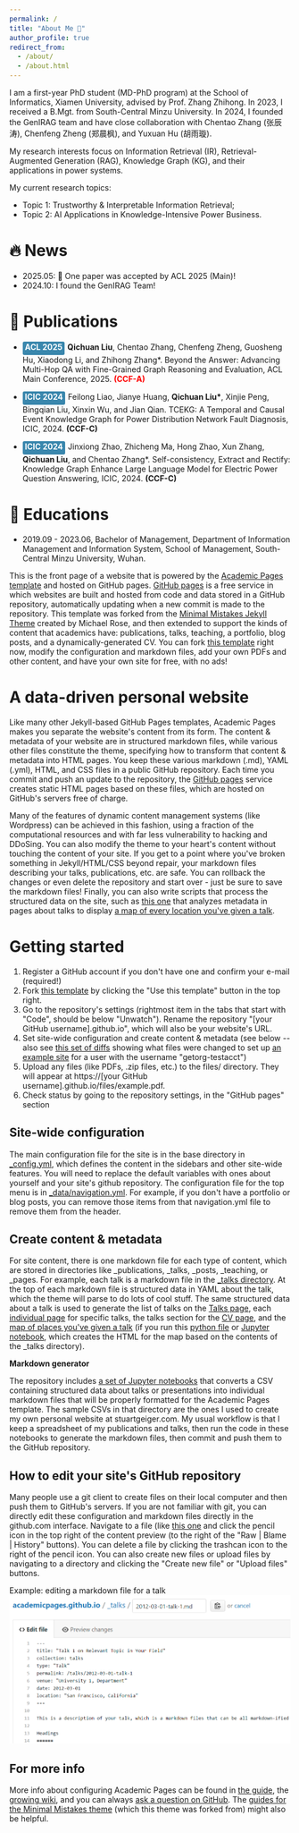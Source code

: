 ```yaml
---
permalink: /
title: "About Me 🚀"
author_profile: true
redirect_from: 
  - /about/
  - /about.html
---
```


I am a first-year PhD student (MD-PhD program) at the School of Informatics, Xiamen University, advised by Prof. Zhang Zhihong. In 2023, I received a B.Mgt. from South-Central Minzu University. In 2024, I founded the GenIRAG team and have close collaboration with Chentao Zhang (张辰涛), Chenfeng Zheng (郑晨枫), and Yuxuan Hu (胡雨璇).

My research interests focus on Information Retrieval (IR), Retrieval-Augmented Generation (RAG), Knowledge Graph (KG), and their applications in power systems.

My current research topics:

+ Topic 1: Trustworthy & Interpretable Information Retrieval;
+ Topic 2: AI Applications in Knowledge-Intensive Power Business.

🔥 News
======
+ 2025.05: 🎉 One paper was accepted by ACL 2025 (Main)!
+ 2024.10: I found the GenIRAG Team!

📝 Publications
======
+ <p style="inline"><div style="background-color: #3a87ad; display: inline-block; padding: 2px 4px; border-radius: 3px; color: white;height: 20px; line-height: 16px; font-size: 14px; font-weight: bold; float; left; margin-right: 5px">ACL 2025</div><b>Qichuan Liu</b>, Chentao Zhang, Chenfeng Zheng, Guosheng Hu, Xiaodong Li, and Zhihong Zhang*. Beyond the Answer: Advancing Multi-Hop QA with Fine-Grained Graph Reasoning and Evaluation, ACL Main Conference, 2025. <span style="color: red; font-weight: bold">(CCF-A)</span></p>
+ <p style="inline"><div style="background-color: #3a87ad; display: inline-block; padding: 2px 4px; border-radius: 3px; color: white;height: 20px; line-height: 16px; font-size: 14px; font-weight: bold; float; left; margin-right: 5px">ICIC 2024</div>Feilong Liao, Jianye Huang, <b>Qichuan Liu*</b>, Xinjie Peng, Bingqian Liu, Xinxin Wu, and Jian Qian. TCEKG: A Temporal and Causal Event Knowledge Graph for Power Distribution Network Fault Diagnosis, ICIC, 2024. <span style="font-weight: bold">(CCF-C)</span></p>
+ <p style="inline"><div style="background-color: #3a87ad; display: inline-block; padding: 2px 4px; border-radius: 3px; color: white;height: 20px; line-height: 16px; font-size: 14px; font-weight: bold; float; left; margin-right: 5px">ICIC 2024</div>Jinxiong Zhao, Zhicheng Ma, Hong Zhao, Xun Zhang, <b>Qichuan Liu</b>, and Chentao Zhang*. ﻿Self-consistency, Extract and Rectify: Knowledge Graph Enhance Large Language Model for Electric Power Question Answering, ICIC, 2024. <span style="font-weight: bold">(CCF-C)</span></p>

📖 Educations
======
+ 2019.09 - 2023.06, Bachelor of Management, Department of Information Management and Information System, School of Management, South-Central Minzu University, Wuhan.




This is the front page of a website that is powered by the [Academic Pages template](https://github.com/academicpages/academicpages.github.io) and hosted on GitHub pages. [GitHub pages](https://pages.github.com) is a free service in which websites are built and hosted from code and data stored in a GitHub repository, automatically updating when a new commit is made to the repository. This template was forked from the [Minimal Mistakes Jekyll Theme](https://mmistakes.github.io/minimal-mistakes/) created by Michael Rose, and then extended to support the kinds of content that academics have: publications, talks, teaching, a portfolio, blog posts, and a dynamically-generated CV. You can fork [this template](https://github.com/academicpages/academicpages.github.io) right now, modify the configuration and markdown files, add your own PDFs and other content, and have your own site for free, with no ads!

A data-driven personal website
======
Like many other Jekyll-based GitHub Pages templates, Academic Pages makes you separate the website's content from its form. The content & metadata of your website are in structured markdown files, while various other files constitute the theme, specifying how to transform that content & metadata into HTML pages. You keep these various markdown (.md), YAML (.yml), HTML, and CSS files in a public GitHub repository. Each time you commit and push an update to the repository, the [GitHub pages](https://pages.github.com/) service creates static HTML pages based on these files, which are hosted on GitHub's servers free of charge.

Many of the features of dynamic content management systems (like Wordpress) can be achieved in this fashion, using a fraction of the computational resources and with far less vulnerability to hacking and DDoSing. You can also modify the theme to your heart's content without touching the content of your site. If you get to a point where you've broken something in Jekyll/HTML/CSS beyond repair, your markdown files describing your talks, publications, etc. are safe. You can rollback the changes or even delete the repository and start over - just be sure to save the markdown files! Finally, you can also write scripts that process the structured data on the site, such as [this one](https://github.com/academicpages/academicpages.github.io/blob/master/talkmap.ipynb) that analyzes metadata in pages about talks to display [a map of every location you've given a talk](https://academicpages.github.io/talkmap.html).

Getting started
======
1. Register a GitHub account if you don't have one and confirm your e-mail (required!)
1. Fork [this template](https://github.com/academicpages/academicpages.github.io) by clicking the "Use this template" button in the top right. 
1. Go to the repository's settings (rightmost item in the tabs that start with "Code", should be below "Unwatch"). Rename the repository "[your GitHub username].github.io", which will also be your website's URL.
1. Set site-wide configuration and create content & metadata (see below -- also see [this set of diffs](http://archive.is/3TPas) showing what files were changed to set up [an example site](https://getorg-testacct.github.io) for a user with the username "getorg-testacct")
1. Upload any files (like PDFs, .zip files, etc.) to the files/ directory. They will appear at https://[your GitHub username].github.io/files/example.pdf.  
1. Check status by going to the repository settings, in the "GitHub pages" section

Site-wide configuration
------
The main configuration file for the site is in the base directory in [_config.yml](https://github.com/academicpages/academicpages.github.io/blob/master/_config.yml), which defines the content in the sidebars and other site-wide features. You will need to replace the default variables with ones about yourself and your site's github repository. The configuration file for the top menu is in [_data/navigation.yml](https://github.com/academicpages/academicpages.github.io/blob/master/_data/navigation.yml). For example, if you don't have a portfolio or blog posts, you can remove those items from that navigation.yml file to remove them from the header. 

Create content & metadata
------
For site content, there is one markdown file for each type of content, which are stored in directories like _publications, _talks, _posts, _teaching, or _pages. For example, each talk is a markdown file in the [_talks directory](https://github.com/academicpages/academicpages.github.io/tree/master/_talks). At the top of each markdown file is structured data in YAML about the talk, which the theme will parse to do lots of cool stuff. The same structured data about a talk is used to generate the list of talks on the [Talks page](https://academicpages.github.io/talks), each [individual page](https://academicpages.github.io/talks/2012-03-01-talk-1) for specific talks, the talks section for the [CV page](https://academicpages.github.io/cv), and the [map of places you've given a talk](https://academicpages.github.io/talkmap.html) (if you run this [python file](https://github.com/academicpages/academicpages.github.io/blob/master/talkmap.py) or [Jupyter notebook](https://github.com/academicpages/academicpages.github.io/blob/master/talkmap.ipynb), which creates the HTML for the map based on the contents of the _talks directory).

**Markdown generator**

The repository includes [a set of Jupyter notebooks](https://github.com/academicpages/academicpages.github.io/tree/master/markdown_generator
) that converts a CSV containing structured data about talks or presentations into individual markdown files that will be properly formatted for the Academic Pages template. The sample CSVs in that directory are the ones I used to create my own personal website at stuartgeiger.com. My usual workflow is that I keep a spreadsheet of my publications and talks, then run the code in these notebooks to generate the markdown files, then commit and push them to the GitHub repository.

How to edit your site's GitHub repository
------
Many people use a git client to create files on their local computer and then push them to GitHub's servers. If you are not familiar with git, you can directly edit these configuration and markdown files directly in the github.com interface. Navigate to a file (like [this one](https://github.com/academicpages/academicpages.github.io/blob/master/_talks/2012-03-01-talk-1.md) and click the pencil icon in the top right of the content preview (to the right of the "Raw | Blame | History" buttons). You can delete a file by clicking the trashcan icon to the right of the pencil icon. You can also create new files or upload files by navigating to a directory and clicking the "Create new file" or "Upload files" buttons. 

Example: editing a markdown file for a talk
![Editing a markdown file for a talk](/images/editing-talk.png)

For more info
------
More info about configuring Academic Pages can be found in [the guide](https://academicpages.github.io/markdown/), the [growing wiki](https://github.com/academicpages/academicpages.github.io/wiki), and you can always [ask a question on GitHub](https://github.com/academicpages/academicpages.github.io/discussions). The [guides for the Minimal Mistakes theme](https://mmistakes.github.io/minimal-mistakes/docs/configuration/) (which this theme was forked from) might also be helpful.
